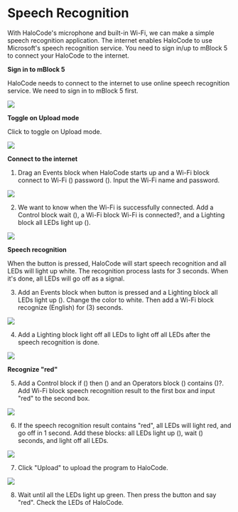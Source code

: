 # Speech Recognition

With HaloCode's microphone and built-in Wi-Fi, we can make a simple speech recognition application. The internet enables HaloCode to use Microsoft's speech recognition service. You need to sign in/up to mBlock 5 to connect your HaloCode to the internet.

**Sign in to mBlock 5**

HaloCode needs to connect to the internet to use online speech recognition service. We need to sign in to mBlock 5 first.

![](../../../.gitbook/assets/0%20%282%29.gif)

**Toggle on Upload mode**

Click to toggle on Upload mode.

![](../../../.gitbook/assets/1.gif)

**Connect to the internet**

1. Drag an Events block when HaloCode starts up and a Wi-Fi block connect to Wi-Fi \(\) password \(\). Input the Wi-Fi name and password.

![](../../../.gitbook/assets/2%20%281%29.gif)

2. We want to know when the Wi-Fi is successfully connected. Add a Control block wait \(\), a Wi-Fi block Wi-Fi is connected?, and a Lighting block all LEDs light up \(\).

![](../../../.gitbook/assets/3.gif)

**Speech recognition**

When the button is pressed, HaloCode will start speech recognition and all LEDs will light up white. The recognition process lasts for 3 seconds. When it's done, all LEDs will go off as a signal.

3. Add an Events block when button is pressed and a Lighting block all LEDs light up \(\). Change the color to white. Then add a Wi-Fi block recognize \(English\) for \(3\) seconds.

![](../../../.gitbook/assets/4%20%282%29.gif)

4. Add a Lighting block light off all LEDs to light off all LEDs after the speech recognition is done.

![](../../../.gitbook/assets/5%20%282%29.gif)

**Recognize "red"**

5. Add a Control block if \(\) then \(\) and an Operators block \(\) contains \(\)?. Add Wi-Fi block speech recognition result to the first box and input "red" to the second box.

![](../../../.gitbook/assets/6%20%282%29.gif)

6. If the speech recognition result contains "red", all LEDs will light red, and go off in 1 second. Add these blocks: all LEDs light up \(\), wait \(\) seconds, and light off all LEDs.

![](../../../.gitbook/assets/7%20%282%29.gif)

7. Click "Upload" to upload the program to HaloCode.

![](../../../.gitbook/assets/8%20%282%29.gif)

8. Wait until all the LEDs light up green. Then press the button and say "red". Check the LEDs of HaloCode.

